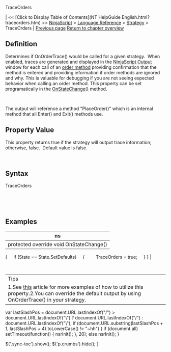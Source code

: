﻿










 


TraceOrders







| &lt;&lt; [Click to Display Table of Contents](NT HelpGuide English.html?traceorders.htm) &gt;&gt;
 [NinjaScript](ninjascript.htm) &gt; [Language Reference](language_reference_wip.htm) &gt; [Strategy](strategy.htm) &gt;
TraceOrders | [Previous page](timeinforce.htm)
[Return to chapter overview](strategy.htm)










Definition
----------


Determines if OnOrderTrace() would be called for a given strategy.  When enabled, traces are generated and displayed in the [NinjaScript Output](output.htm) window for each call of an [order method](order_methods.htm) providing confirmation that the method is entered and providing information if order methods are ignored and why. This is valuable for debugging if you are not seeing expected behavior when calling an order method. This property can be set programatically in the [OnStateChange()](onstatechange.htm) method.


   

The output will reference a method "PlaceOrder()" which is an internal method that all Enter() and Exit() methods use.



Property Value
--------------


This property returns true if the strategy will output trace information; otherwise, false.  Default value is false.


 


Syntax
------


TraceOrders


 


 



Examples
--------




| ns |
| --- |
| protected override void OnStateChange()
{
     if (State == State.SetDefaults)
     {
         TraceOrders = true;
     }
} |



 




|  |
| --- |
| Tips
1.See [this](traceorders2.htm) article for more examples of how to utilize this property.2.You can override the default output by using OnOrderTrace() in your strategy. |






 
 var lastSlashPos = document.URL.lastIndexOf("/") &gt; document.URL.lastIndexOf("\\") ? document.URL.lastIndexOf("/") : document.URL.lastIndexOf("\\");
 if (document.URL.substring(lastSlashPos + 1, lastSlashPos + 4).toLowerCase() != "~hh") {
 if (document.all) setTimeout(function() {
 nsrInit();
 }, 20);
 else nsrInit();
 }
 
 
 $('.sync-toc').show();
 $('p.crumbs').hide();
 }
 
 
 



